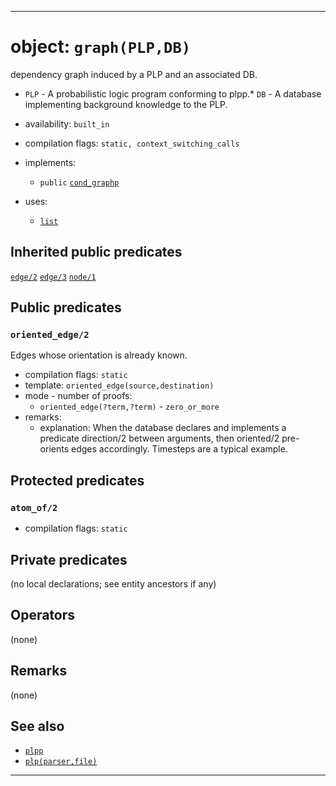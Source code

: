 
-------------------------------------------------------------------------------
# object: `graph(PLP,DB)`

dependency graph induced by a PLP and an associated DB.

* `PLP` - A probabilistic logic program conforming to plpp.* `DB` - A database implementing background knowledge to the PLP.

* availability: `built_in`

* compilation flags: `static, context_switching_calls`

* implements:
  * `public` [`cond_graphp`](cond_graphp_0.md)
* uses:
  * [`list`](list_0.md)

## Inherited public predicates

[`edge/2`](graphp_0.md)  [`edge/3`](cond_graphp_0.md)  [`node/1`](graphp_0.md)  

## Public predicates

### <a name="oriented_edge/2"></a>`oriented_edge/2`

Edges whose orientation is already known.

* compilation flags: `static`
* template: `oriented_edge(source,destination)`
* mode - number of proofs:
  * `oriented_edge(?term,?term)` - `zero_or_more`
* remarks:
  * explanation: When the database declares and implements a predicate direction/2 between arguments, then oriented/2 pre-orients edges accordingly. Timesteps are a typical example.

## Protected predicates

### <a name="atom_of/2"></a>`atom_of/2`
* compilation flags: `static`

## Private predicates

(no local declarations; see entity ancestors if any)

## Operators

(none)

## Remarks

(none)

## See also

* [`plpp`](plpp_0.md)
* [`plp(parser,file)`](plp_2.md)

-------------------------------------------------------------------------------
